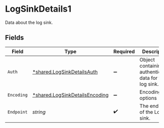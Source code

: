 # LogSinkDetails1

Data about the log sink.


## Fields

| Field                                                                           | Type                                                                            | Required                                                                        | Description                                                                     | Example                                                                         |
| ------------------------------------------------------------------------------- | ------------------------------------------------------------------------------- | ------------------------------------------------------------------------------- | ------------------------------------------------------------------------------- | ------------------------------------------------------------------------------- |
| `Auth`                                                                          | [*shared.LogSinkDetailsAuth](../../models/shared/logsinkdetailsauth.md)         | :heavy_minus_sign:                                                              | Object containing authentication data for the log sink.                         |                                                                                 |
| `Encoding`                                                                      | [*shared.LogSinkDetailsEncoding](../../models/shared/logsinkdetailsencoding.md) | :heavy_minus_sign:                                                              | Encoding options                                                                |                                                                                 |
| `Endpoint`                                                                      | *string*                                                                        | :heavy_check_mark:                                                              | The endpoint of the Loki log sink.                                              | https://logs.example.com                                                        |